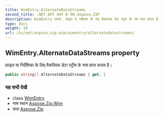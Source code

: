 ```yaml
---
title: WimEntry.AlternateDataStreams
second_title: .NET API संदर्भ के लिए Aspose.ZIP
description: WimEntry संपत्त. फ़इल य नर्देशक के लए वैकल्पक डेट स्ट्रम के नम प्रप्त करत है
type: docs
weight: 10
url: /hi/net/aspose.zip.wim/wimentry/alternatedatastreams/
---
```

## WimEntry.AlternateDataStreams property

फ़ाइल या निर्देशिका के लिए वैकल्पिक डेटा स्ट्रीम के नाम प्राप्त करता है।

```csharp
public string[] AlternateDataStreams { get; }
```

### यह सभी देखें

* class [WimEntry](../)
* नाम स्थान [Aspose.Zip.Wim](../../wimentry/)
* सभा [Aspose.Zip](../../../)



